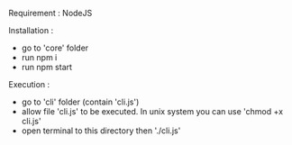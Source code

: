 Requirement :
NodeJS

Installation :
- go to 'core' folder
- run npm i
- run npm start

Execution :
- go to 'cli' folder (contain 'cli.js')
- allow file 'cli.js' to be executed.
  In unix system you can use 'chmod +x cli.js'
- open terminal to this directory then './cli.js'